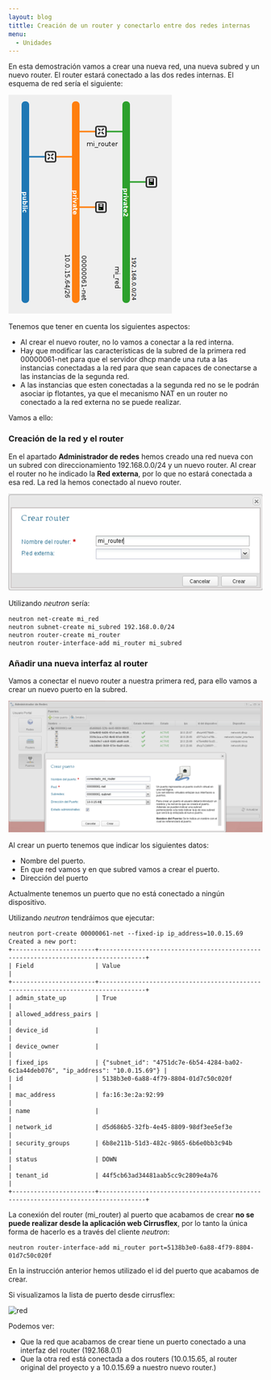 ```yaml
---
layout: blog
tittle: Creación de un router y conectarlo entre dos redes internas
menu:
  - Unidades
---
```


En esta demostración vamos a crear una nueva red, una nueva subred y un nuevo router. El router estará conectado a las dos redes internas. El esquema de red sería el siguiente:

![red](img/red4.png)

Tenemos que tener en cuenta los siguientes aspectos:

* Al crear el nuevo router, no lo vamos a conectar a la red interna.
* Hay que modificar las características de la subred de la primera red 00000061-net para que el servidor dhcp mande una ruta a las instancias conectadas a la red para que sean capaces de conectarse a las instancias de la segunda red.
* A las instancias que esten conectadas a la segunda red no se le podrán asociar ip flotantes, ya que el mecanismo NAT en un router no conectado a la red externa no se puede realizar.

Vamos a ello:

### Creación de la red y el router

En el apartado **Administrador de redes** hemos creado una red nueva con un subred con direccionamiento 192.168.0.0/24 y un nuevo router. Al crear el router no he indicado la **Red externa**, por lo que no estará conectada a esa red. La red la hemos conectado al nuevo router.

![red](img/net8_1.png)

Utilizando *neutron* sería:

	neutron net-create mi_red
	neutron subnet-create mi_subred 192.168.0.0/24
	neutron router-create mi_router
	neutron router-interface-add mi_router mi_subred

### Añadir una nueva interfaz al router

Vamos a conectar el nuevo router a nuestra primera red, para ello vamos a crear un nuevo puerto en la subred.

![red](img/net9.png)

Al crear un puerto tenemos que indicar los siguientes datos:

* Nombre del puerto.
* En que red vamos y en que subred vamos a crear el puerto.
* Dirección del puerto

Actualmente tenemos un puerto que no está conectado a ningún dispositivo.

Utilizando *neutron* tendráimos que ejecutar:

	neutron port-create 00000061-net --fixed-ip ip_address=10.0.15.69
	Created a new port:
	+-----------------------+-----------------------------------------------------------------------------------+
	| Field                 | Value                                                                             |
	+-----------------------+-----------------------------------------------------------------------------------+
	| admin_state_up        | True                                                                              |
	| allowed_address_pairs |                                                                                   |
	| device_id             |                                                                                   |
	| device_owner          |                                                                                   |
	| fixed_ips             | {"subnet_id": "4751dc7e-6b54-4284-ba02-6c1a44deb076", "ip_address": "10.0.15.69"} |
	| id                    | 5138b3e0-6a88-4f79-8804-01d7c50c020f                                              |
	| mac_address           | fa:16:3e:2a:92:99                                                                 |
	| name                  |                                                                                   |
	| network_id            | d5d686b5-32fb-4e45-8809-98df3ee5ef3e                                              |
	| security_groups       | 6b8e211b-51d3-482c-9865-6b6e0bb3c94b                                              |
	| status                | DOWN                                                                              |
	| tenant_id             | 44f5cb63ad34481aab5cc9c2809e4a76                                                  |
	+-----------------------+-----------------------------------------------------------------------------------+

La conexión del router (mi_router) al puerto que acabamos de crear **no se puede realizar desde la aplicación web Cirrusflex**, por lo tanto la única forma de hacerlo es a través del cliente *neutron*:

	neutron router-interface-add mi_router port=5138b3e0-6a88-4f79-8804-01d7c50c020f

En la instrucción anterior hemos utilizado el id del puerto que acabamos de crear.

Si visualizamos la lista de puerto desde cirrusflex:

![red](img/red10.png)

Podemos ver:

* Que la red que acabamos de crear tiene un puerto conectado a una interfaz del router (192.168.0.1)
* Que la otra red está conectada a dos routers (10.0.15.65, al router original del proyecto y a 10.0.15.69 a nuestro nuevo router.)